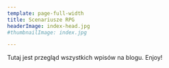 ```yaml
---
template: page-full-width
title: Scenariusze RPG
headerImage: index-head.jpg
#thumbnailImage: index.jpg

---
```

Tutaj jest przegląd wszystkich wpisów na blogu. Enjoy!
